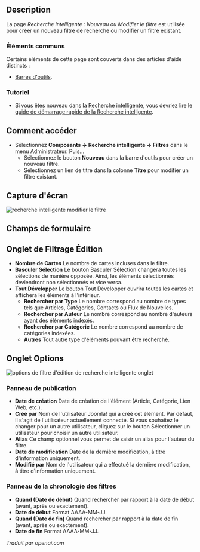 <!-- Filename: Help4.x:Smart_Search:_New_or_Edit_Filter  / Display title: Recherche intelligente : Nouveau filtre ou Modifier le filtre -->

## Description

La page *Recherche intelligente : Nouveau ou Modifier le filtre* est utilisée pour créer un nouveau filtre de recherche ou modifier un filtre existant.

### Éléments communs

Certains éléments de cette page sont couverts dans des articles d'aide distincts :

* [Barres d'outils](jdocmanual?article=help/common-elements/toolbars).

### Tutoriel

* Si vous êtes nouveau dans la Recherche intelligente, vous devriez lire le [guide de démarrage rapide de la Recherche intelligente](https://docs.joomla.org/Smart_Search_quickstart_guide).

## Comment accéder

- Sélectionnez **Composants → Recherche intelligente → Filtres** dans le
  menu Administrateur. Puis...
  - Sélectionnez le bouton **Nouveau** dans la barre d'outils pour créer un nouveau filtre.
  - Sélectionnez un lien de titre dans la colonne **Titre** pour modifier un filtre existant.

## Capture d'écran

![recherche intelligente modifier le filtre](../../../fr/images/smart-search/smart-search-edit-filter.png)

## Champs de formulaire

## Onglet de Filtrage Édition

- **Nombre de Cartes** Le nombre de cartes incluses dans le filtre.
- **Basculer Sélection** Le bouton Basculer Sélection changera toutes les
  sélections de manière opposée. Ainsi, les éléments sélectionnés deviendront
  non sélectionnés et vice versa.
- **Tout Développer** Le bouton Tout Développer ouvrira toutes les cartes et affichera
  les éléments à l'intérieur.
  - **Rechercher par Type** Le nombre correspond au nombre de types tels que Articles,
    Catégories, Contacts ou Flux de Nouvelles.
  - **Rechercher par Auteur** Le nombre correspond au nombre d'auteurs ayant des éléments indexés.
  - **Rechercher par Catégorie** Le nombre correspond au nombre de catégories indexées.
  - **Autres** Tout autre type d'éléments pouvant être recherché.

## Onglet Options

![options de filtre d'édition de recherche intelligente onglet](../../../fr/images/smart-search/smart-search-edit-filter-options-tab.png)

### Panneau de publication

- **Date de création** Date de création de l'élément (Article, Catégorie, Lien Web, etc.).
- **Créé par** Nom de l'utilisateur Joomla! qui a créé cet élément. Par défaut, il s'agit de l'utilisateur actuellement connecté. Si vous souhaitez le changer pour un autre utilisateur, cliquez sur le bouton Sélectionner un utilisateur pour choisir un autre utilisateur.
- **Alias** Ce champ optionnel vous permet de saisir un alias pour l'auteur du filtre.
- **Date de modification** Date de la dernière modification, à titre d'information uniquement.
- **Modifié par** Nom de l'utilisateur qui a effectué la dernière modification, à titre d'information uniquement.

### Panneau de la chronologie des filtres

- **Quand (Date de début)** Quand rechercher par rapport à la date de début (avant, après ou exactement).
- **Date de début** Format AAAA-MM-JJ.
- **Quand (Date de fin)** Quand rechercher par rapport à la date de fin (avant, après ou exactement).
- **Date de fin** Format AAAA-MM-JJ.
  
*Traduit par openai.com*

